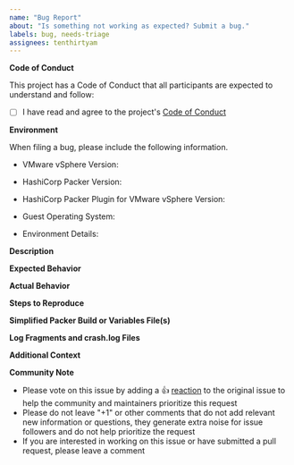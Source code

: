 ```yaml
---
name: "Bug Report"
about: "Is something not working as expected? Submit a bug."
labels: bug, needs-triage
assignees: tenthirtyam
---
```


**Code of Conduct**

This project has a Code of Conduct that all participants are expected to understand and follow:
* [ ] I have read and agree to the project's [Code of Conduct](https://github.com/rainpole/packer-vsphere/blob/main/CODE_OF_CONDUCT.md)

**Environment**

When filing a bug, please include the following information. 

<!--
    Any example text in this template may be deleted.
-->

* VMware vSphere Version: <!-- e.g 7.0 Update 2 -->

* HashiCorp Packer Version: <!-- e.g 1.7.4 -->

* HashiCorp Packer Plugin for VMware vSphere Version: <!-- e.g 1.0.1 -->

* Guest Operating System:  <!-- e.g. macOS Big Sur (Intel) -->

* Environment Details: 

<!--
    Please add any information you can provide about the environment.
-->

**Description**

<!--
    Please provide a clear and concise description of the issue you are experiencing.
-->

**Expected Behavior**

<!--
    What is it you expected to happen? 
    This should be a description of how the functionality you tried to use is supposed to work.
-->

**Actual Behavior**

<!--
    What actually happened that's different from the expected behavior?
-->

**Steps to Reproduce**

<!--
    Please provide the steps to reproduce the issue.
-->

**Simplified Packer Build or Variables File(s)**

<!--
    Please provided a simplified view of the build or variable file(s).

    If the files are longer than a few dozen lines, please include the URL to the [Gist](https://gist.github.com/) of the log or use the [GitHub detailed format](https://gist.github.com/ericclemmons/b146fe5da72ca1f706b2ef72a20ac39d) instead of posting it directly in the issue.
-->

**Log Fragments and crash.log Files**

<!--
    Please include appropriate log fragments. 

    If the log is longer than a few dozen lines, please include the URL to the [Gist](https://gist.github.com/) of the log or use the [GitHub detailed format](https://gist.github.com/ericclemmons/b146fe5da72ca1f706b2ef72a20ac39d) instead of posting it directly in the issue.

    Set the env var `PACKER_LOG=1` for maximum log detail.
-->

**Additional Context**

<!--
  NOTE: Please provide a code repository, gist, code snippet, sample files, screenshots, or anything else you think will aid in reproducing the issue.
-->

**Community Note**

* Please vote on this issue by adding a 👍 [reaction](https://blog.github.com/2016-03-10-add-reactions-to-pull-requests-issues-and-comments/) to the original issue to help the community and maintainers prioritize this request
* Please do not leave "+1" or other comments that do not add relevant new information or questions, they generate extra noise for issue followers and do not help prioritize the request
* If you are interested in working on this issue or have submitted a pull request, please leave a comment
